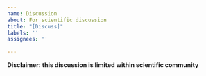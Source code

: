 ```yaml
---
name: Discussion
about: For scientific discussion
title: "[Discuss]"
labels: ''
assignees: ''

---
```


**Disclaimer: this discussion is limited within scientific community**

